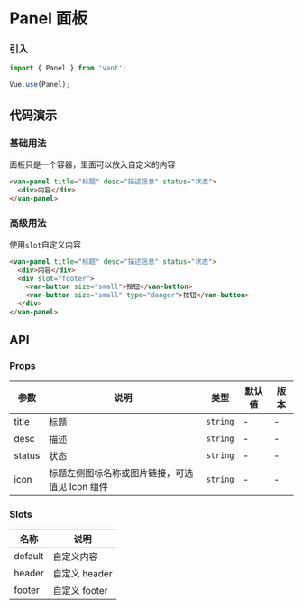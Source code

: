 # Panel 面板

### 引入

``` javascript
import { Panel } from 'vant';

Vue.use(Panel);
```

## 代码演示

### 基础用法

面板只是一个容器，里面可以放入自定义的内容

```html
<van-panel title="标题" desc="描述信息" status="状态">
  <div>内容</div>
</van-panel>
```

### 高级用法

使用`slot`自定义内容

```html
<van-panel title="标题" desc="描述信息" status="状态">
  <div>内容</div>
  <div slot="footer">
    <van-button size="small">按钮</van-button>
    <van-button size="small" type="danger">按钮</van-button>
  </div>
</van-panel>
```

## API

### Props

| 参数 | 说明 | 类型 | 默认值 | 版本 |
|------|------|------|------|------|
| title | 标题 | `string` | - | - |
| desc | 描述 | `string` | - | - |
| status | 状态 | `string` | - | - |
| icon | 标题左侧图标名称或图片链接，可选值见 Icon 组件 | `string` | - | - |

### Slots

| 名称 | 说明 |
|------|------|
| default | 自定义内容 |
| header | 自定义 header |
| footer | 自定义 footer |
